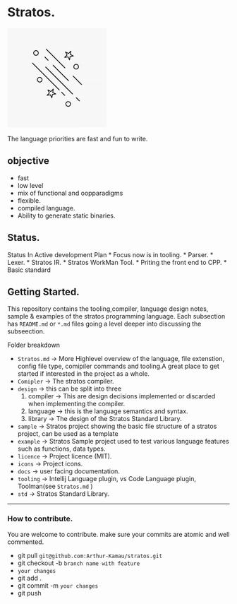 # Stratos.

<img src="./icons/images.jpg"/>


The language priorities are fast and fun to write.

## objective

* fast
* low level
* mix of functional and oopparadigms
* flexible.
* compiled language.
* Ability to generate static binaries.



## Status.
Status In Active development
Plan 
    * Focus now is in tooling.
    * Parser.
    * Lexer.
    * Stratos IR.
    * Stratos WorkMan Tool.
    * Priting the front end to CPP.
    * Basic standard

## Getting Started.
This repository contains the tooling,compiler, language design notes, sample & examples of the stratos programming  language.
Each subsection has `README.md` or `*.md` files  going a level deeper into discussing the subseection.

Folder breakdown <br>

* `Stratos.md` -> More Highlevel overview of the language, file extenstion, config file type,  comipiler commands and tooling.A great place to get started if interested in the project as a whole.
* `Comipler` -> The stratos compiler.
* `design` -> this can be split into three
    1. compiler -> This are design decisions implemented or discarded when implementing the compiler.
    2. language ->  this is the language semantics and syntax.
    3. library -> The design of the Stratos Standard Library. 
* `sample` ->   Stratos project showing the basic file structure of a stratos project, can be used as a template
* `example` -> Stratos Sample project used to test various language features such as functions, data types.
*  `licence` -> Project licence (MIT).
*  `icons` -> Project icons.
*   `docs` -> user facing documentation.
*   `tooling` -> Intellij Language plugin, vs Code Language plugin, Toolman(see `Stratos.md` )
*   `std` -> Stratos Standard Library.
---
### How to contribute.
You are welcome to contribute.
make sure your commits are atomic and well commented.

*   git pull `git@github.com:Arthur-Kamau/stratos.git`
*   git checkout -b `branch name with feature`
*   `your changes`
*   git add .
*   git commit -m `your changes`
*   git push


